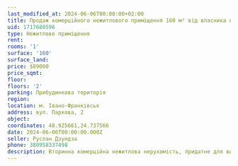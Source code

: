 ```yaml
---
last_modified_at: 2024-06-06T00:00:00+02:00
title: Продаж комерційного нежитлового приміщення 160 м² від власника на Парковій
uid: 1717680596
type: Нежитлове приміщення
rent:
rooms: '1'
surface: '160'
surface_land:
price: $89000
price_sqmt:
floor:
floors: '2'
parking: Прибудинкова територія
region:
location: м. Івано-Франківськ
address: вул. Паркова, 2
object:
coordinates: 48.925661,24.737566
date: 2024-06-06T00:00:00.000Z
seller: Руслан Дзундза
phone: 380958337498
description: Вторинна комерційна нежитлова нерухомість, придатне для використання
---
```

